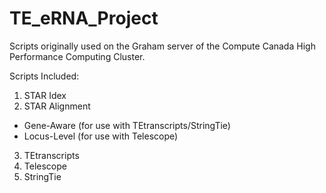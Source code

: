 # TE_eRNA_Project
Scripts originally used on the Graham server of the Compute Canada High Performance Computing Cluster.

Scripts Included:
1. STAR Idex
2. STAR Alignment
  - Gene-Aware (for use with TEtranscripts/StringTie)
  - Locus-Level (for use with Telescope)
3. TEtranscripts
4. Telescope
5. StringTie
